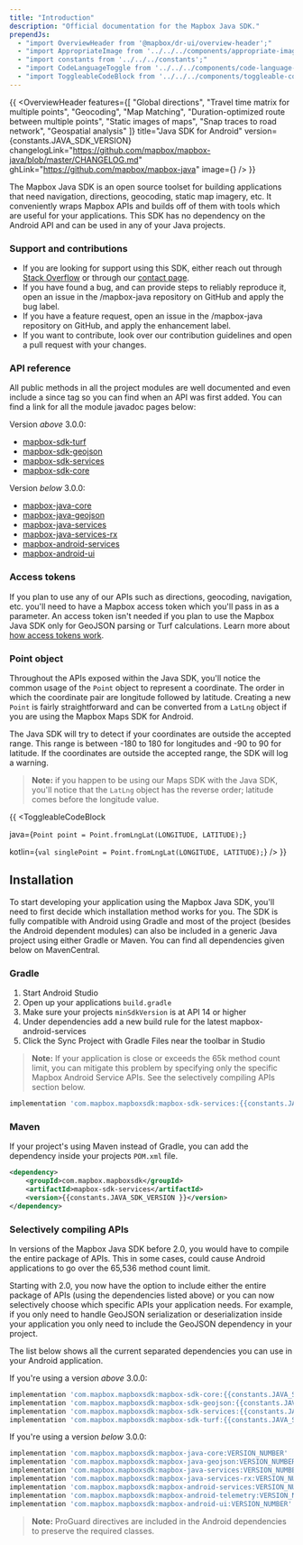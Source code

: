 ```yaml
---
title: "Introduction"
description: "Official documentation for the Mapbox Java SDK."
prependJs:
  - "import OverviewHeader from '@mapbox/dr-ui/overview-header';"
  - "import AppropriateImage from '../../../components/appropriate-image';"
  - "import constants from '../../../constants';"
  - "import CodeLanguageToggle from '../../../components/code-language-toggle';"
  - "import ToggleableCodeBlock from '../../../components/toggleable-code-block';"
---
```


{{
    <OverviewHeader
      features={[
        "Global directions",
        "Travel time matrix for multiple points",
        "Geocoding",
        "Map Matching",
        "Duration-optimized route between multiple points",
        "Static images of maps",
        "Snap traces to road network",
        "Geospatial analysis"
      ]}
      title="Java SDK for Android"
      version={constants.JAVA_SDK_VERSION}
      changelogLink="https://github.com/mapbox/mapbox-java/blob/master/CHANGELOG.md"
      ghLink="https://github.com/mapbox/mapbox-java"
      image={<AppropriateImage imageId="overviewServicesSdk" alt="Mobile devices displaying applications using the Mapbox Java SDK for Android." />}
    />
}}

The Mapbox Java SDK is an open source toolset for building applications that need navigation, directions, geocoding, static map imagery, etc. It conveniently wraps Mapbox APIs and builds off of them with tools which are useful for your applications. This SDK has no dependency on the Android API and can be used in any of your Java projects.

### Support and contributions

- If you are looking for support using this SDK, either reach out through [Stack Overflow](https://stackoverflow.com/questions/tagged/mapbox+android) or through our [contact page](https://www.mapbox.com/contact/).
- If you have found a bug, and can provide steps to reliably reproduce it, open an issue in the /mapbox-java repository on GitHub and apply the bug label.
- If you have a feature request, open an issue in the /mapbox-java repository on GitHub, and apply the enhancement label.
- If you want to contribute, look over our contribution guidelines and open a pull request with your changes.

### API reference

All public methods in all the project modules are well documented and even include a since tag so you can find when an API was first added. You can find a link for all the module javadoc pages below:

Version _above_ 3.0.0:
- [mapbox-sdk-turf](https://docs.mapbox.com/android/api/mapbox-java/libjava-turf/3.0.1/index.html)
- [mapbox-sdk-geojson](https://docs.mapbox.com/android/api/mapbox-java/libjava-geojson/3.0.1/index.html)
- [mapbox-sdk-services](https://docs.mapbox.com/android/api/mapbox-java/libjava-services/3.0.1/index.html)
- [mapbox-sdk-core](https://docs.mapbox.com/android/api/mapbox-java/libjava-core/3.0.1/index.html)

Version _below_ 3.0.0:
- [mapbox-java-core](https://docs.mapbox.com/android/api/mapbox-java/libjava-geojson/2.2.10/index.html)
- [mapbox-java-geojson](https://docs.mapbox.com/android/api/mapbox-java/libjava-geojson/2.2.10/index.html)
- [mapbox-java-services](https://docs.mapbox.com/android/api/mapbox-java/libjava-services/2.2.10/index.html)
- [mapbox-java-services-rx](https://docs.mapbox.com/android/api/mapbox-java/libjava-services-rx/2.2.10/index.html)
- [mapbox-android-services](https://docs.mapbox.com/android/api/mapbox-java/libandroid-services/2.2.10/index.html)
- [mapbox-android-ui](https://docs.mapbox.com/android/api/mapbox-java/libandroid-ui/2.2.10/index.html)

### Access tokens

If you plan to use any of our APIs such as directions, geocoding, navigation, etc. you'll need to have a Mapbox access token which you'll pass in as a parameter. An access token isn't needed if you plan to use the Mapbox Java SDK only for GeoJSON parsing or Turf calculations. Learn more about [how access tokens work](https://www.mapbox.com/help/create-api-access-token/).

### Point object

Throughout the APIs exposed within the Java SDK, you'll notice the common usage of the `Point` object to represent a coordinate. The order in which the coordinate pair are longitude followed by latitude. Creating a new `Point` is fairly straightforward and can be converted from a `LatLng` object if you are using the Mapbox Maps SDK for Android.

The Java SDK will try to detect if your coordinates are outside the accepted range. This range is between -180 to 180 for longitudes and -90 to 90 for latitude. If the coordinates are outside the accepted range, the SDK will log a warning.

> **Note:** if you happen to be using our Maps SDK with the Java SDK, you'll notice that the `LatLng` object has the reverse order; latitude comes before the longitude value.

{{
<CodeLanguageToggle id="location" />
<ToggleableCodeBlock

java={`
Point point = Point.fromLngLat(LONGITUDE, LATITUDE);
`}

kotlin={`
val singlePoint = Point.fromLngLat(LONGITUDE, LATITUDE);
`}
/>
}}


## Installation

To start developing your application using the Mapbox Java SDK, you'll need to first decide which installation method works for you. The SDK is fully compatible with Android using Gradle and most of the project (besides the Android dependent modules) can also be included in a generic Java project using either Gradle or Maven. You can find all dependencies given below on MavenCentral.

### Gradle

1. Start Android Studio
2. Open up your applications `build.gradle`
3. Make sure your projects `minSdkVersion` is at API 14 or higher
4. Under dependencies add a new build rule for the latest mapbox-android-services
5. Click the Sync Project with Gradle Files near the toolbar in Studio

> **Note:** If your application is close or exceeds the 65k method count limit, you can mitigate this problem by specifying only the specific Mapbox Android Service APIs. See the selectively compiling APIs section below.

```groovy
implementation 'com.mapbox.mapboxsdk:mapbox-sdk-services:{{constants.JAVA_SDK_VERSION }}'
```

### Maven

If your project's using Maven instead of Gradle, you can add the dependency inside your projects `POM.xml` file.

```xml
<dependency>
    <groupId>com.mapbox.mapboxsdk</groupId>
    <artifactId>mapbox-sdk-services</artifactId>
    <version>{{constants.JAVA_SDK_VERSION }}</version>
</dependency>
```

### Selectively compiling APIs

In versions of the Mapbox Java SDK before 2.0, you would have to compile the entire package of APIs. This in some cases, could cause Android applications to go over the 65,536 method count limit.

Starting with 2.0, you now have the option to include either the entire package of APIs (using the dependencies listed above) or you can now selectively choose which specific APIs your application needs. For example, if you only need to handle GeoJSON serialization or deserialization inside your application you only need to include the GeoJSON dependency in your project.

The list below shows all the current separated dependencies you can use in your Android application.

If you're using a version _above_ 3.0.0:

```groovy
implementation 'com.mapbox.mapboxsdk:mapbox-sdk-core:{{constants.JAVA_SDK_VERSION }}'
implementation 'com.mapbox.mapboxsdk:mapbox-sdk-geojson:{{constants.JAVA_SDK_VERSION }}'
implementation 'com.mapbox.mapboxsdk:mapbox-sdk-services:{{constants.JAVA_SDK_VERSION }}'
implementation 'com.mapbox.mapboxsdk:mapbox-sdk-turf:{{constants.JAVA_SDK_VERSION }}'
```

If you're using a version _below_ 3.0.0:

```groovy
implementation 'com.mapbox.mapboxsdk:mapbox-java-core:VERSION_NUMBER'
implementation 'com.mapbox.mapboxsdk:mapbox-java-geojson:VERSION_NUMBER'
implementation 'com.mapbox.mapboxsdk:mapbox-java-services:VERSION_NUMBER'
implementation 'com.mapbox.mapboxsdk:mapbox-java-services-rx:VERSION_NUMBER'
implementation 'com.mapbox.mapboxsdk:mapbox-android-services:VERSION_NUMBER'
implementation 'com.mapbox.mapboxsdk:mapbox-android-telemetry:VERSION_NUMBER'
implementation 'com.mapbox.mapboxsdk:mapbox-android-ui:VERSION_NUMBER'
```

> **Note:** ProGuard directives are included in the Android dependencies to preserve the required classes.
